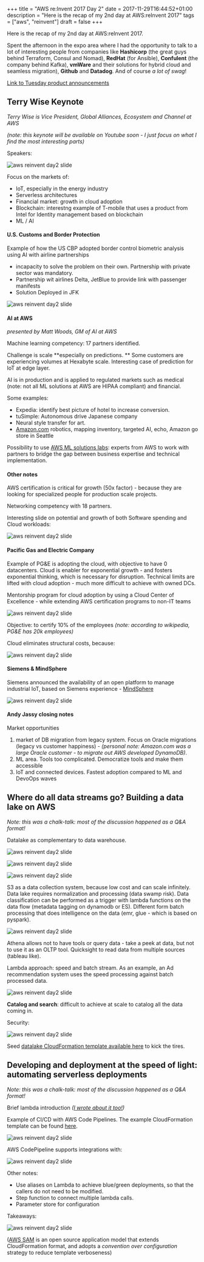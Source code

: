 +++
title = "AWS re:Invent 2017 Day 2"
date = 2017-11-29T16:44:52+01:00
description = "Here is the recap of my 2nd day at AWS:reInvent 2017"
tags = ["aws", "reinvent"]
draft = false
+++

Here is the recap of my 2nd day at AWS:reInvent 2017. 

Spent the afternoon in the expo area where I had the opportunity to talk to a lot of interesting people from companies like **Hashicorp** (the great guys behind Terraform, Consul and Nomad), **RedHat** (for Ansible), **Confulent** (the company behind Kafka), **vmWare** and their solutions for hybrid cloud and seamless migration), **Github** and **Datadog**. And of course _a lot of swag_!

[Link to Tuesday product announcements](https://aws.amazon.com/new/reinvent/)

## Terry Wise Keynote

_Terry Wise is Vice President, Global Alliances, Ecosystem and Channel at AWS_

_(note: this keynote will be available on Youtube soon - I just focus on what I find the most interesting parts)_

Speakers:

![aws reinvent day2 slide](/img/aws-reinvent-2017/day2/IMG_3006.jpg)

Focus on the markets of:

- IoT, especially in the energy industry
- Serverless architectures
- Financial market: growth in cloud adoption
- Blockchain: interestng example of T-mobile that uses a product from Intel for Identity management based on blockchain
- ML / AI 

#### U.S. Customs and Border Protection

Example of how the US CBP adopted border control biometric analysis using AI with airline partnerships

- incapacity to solve the problem on their own. Partnership with private sector was mandatory.
- Partnership wit airlines Delta, JetBlue to provide link with passenger manifests
- Solution Deployed in JFK

![aws reinvent day2 slide](/img/aws-reinvent-2017/day2/IMG_3011.jpg)

#### AI at AWS

_presented by Matt Woods, GM of AI at AWS_

Machine learning competency: 17 partners identified. 

Challenge is scale **especially on predictions. ** Some customers are experiencing volumes at Hexabyte scale. Interesting case of prediction for IoT at edge layer.

AI is in production and is applied to regulated markets such as medical (note: not all ML solutions at AWS are HIPAA compliant) and financial. 

Some examples:

- Expedia: identify best picture of hotel to increase conversion. 
- tuSimple: Autonomous drive Japanese company
- Neural style transfer for art.
- [Amazon.com](http://amazon.com/) robotics, mapping inventory, targeted AI, echo, Amazon go store in Seattle

Possibility to use [AWS ML solutions labs](https://aws.amazon.com/ml-solutions-lab/): experts from AWS to work with partners to bridge the gap between business expertise and technical implementation.

#### Other notes

AWS certification is critical for growth (50x factor) - because they are looking for specialized people for production scale projects.

Networking competency with 18 partners.

Interesting slide on potential and growth of both Software spending and Cloud workloads:

![aws reinvent day2 slide](/img/aws-reinvent-2017/day2/IMG_3025.jpg)

#### Pacific Gas and Electric Company

Example of PG&E is adopting the cloud, with objective to have 0 datacenters. Cloud is enabler for exponential growth - and fosters exponential thinking, which is necessary for disruption. Technical limits are lifted with cloud adoption - much more difficult to achieve with owned DCs.

Mentorship program for cloud adoption by using a Cloud Center of Excellence - while extending AWS certification programs to non-IT teams

![aws reinvent day2 slide](/img/aws-reinvent-2017/day2/IMG_3020.jpg)

Objective: to certify 10% of the employees _(note: according to wikipedia, PG&E has 20k employees)_

Cloud eliminates structural costs, because:

![aws reinvent day2 slide](/img/aws-reinvent-2017/day2/IMG_3021.jpg)

#### Siemens & MindSphere

Siemens announced the availability of an open platform to manage industrial IoT, based on Siemens experience - [MindSphere](https://www.siemens.com/global/en/home/products/software/mindsphere.html)

![aws reinvent day2 slide](/img/aws-reinvent-2017/day2/IMG_3027.jpg)

#### Andy Jassy closing notes

Market opportunities

1. market of DB migration from legacy system. Focus on Oracle migrations (legacy vs customer happiness) - _(personal note: Amazon.com was a large Oracle customer - to migrate out AWS developed DynamoDB)_.
2. ML area. Tools too complicated. Democratize tools and make them accessible
3. IoT and connected devices. Fastest adoption compared to ML and DevoOps waves



## Where do all data streams go? Building a data lake on AWS

_Note: this was a chalk-talk: most of the discussion happened as a Q&A format!_

Datalake as complementary to data warehouse.

![aws reinvent day2 slide](/img/aws-reinvent-2017/day2/IMG_3031.jpg)

![aws reinvent day2 slide](/img/aws-reinvent-2017/day2/IMG_3032.jpg)

![aws reinvent day2 slide](/img/aws-reinvent-2017/day2/IMG_3034.jpg)

S3 as a data collection system, because low cost and can scale infinitely. Data lake requires normalization and processing (data swamp risk). Data classification can be performed as a trigger with lambda functions on the data flow (metadata tagging on dynamodb or ES). Different form batch processing that does intelligence on the data (emr, glue - which is based on pyspark).

![aws reinvent day2 slide](/img/aws-reinvent-2017/day2/IMG_3035.jpg)

Athena allows not to have tools or query data - take a peek at data, but not to use it as an OLTP tool. Quicksight to read data from multiple sources (tableau like).

Lambda approach: speed and batch stream. As an example, an Ad recommendation system uses the speed processing against batch processed data.

![aws reinvent day2 slide](/img/aws-reinvent-2017/day2/IMG_3036.jpg)

**Catalog and search**: difficult to achieve at scale to catalog all the data coming in.

Security:

![aws reinvent day2 slide](/img/aws-reinvent-2017/day2/IMG_3037.jpg)

Seed [datalake CloudFormation template available here](http://docs.aws.amazon.com/solutions/latest/data-lake-solution/template.html) to kick the tires. 



## Developing and deployment at the speed of light: automating serverless deployments

_Note: this was a chalk-talk: most of the discussion happened as a Q&A format!_

Brief lambda introduction _([I wrote about it too!](https://blog.mywebofthings.com/blog/going-serverless-with-spring-cloud-function/))_

Example of CI/CD with AWS Code Pipelines. The example CloudFormation template can be found [here](https://s3-us-west-2.amazonaws.com/gpsct308/README.txt).

![aws reinvent day2 slide](/img/aws-reinvent-2017/day2/IMG_3045.jpg)

AWS CodePipeline supports integrations with:

![aws reinvent day2 slide](/img/aws-reinvent-2017/day2/IMG_3043.jpg) 

Other notes:

- Use aliases on Lambda to achieve blue/green deployments, so that the callers do not need to be modified.
- Step function to connect multiple lambda calls.
- Parameter store for configuration

Takeaways:

![aws reinvent day2 slide](/img/aws-reinvent-2017/day2/IMG_3047.jpg)

([AWS SAM](https://github.com/awslabs/serverless-application-model) is an open source application model that extends CloudFormation format, and adopts a _convention over configuration_ strategy to reduce template verboseness)